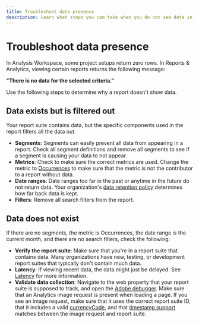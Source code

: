 ```yaml
---
title: Troubleshoot data presence
description: Learn what steps you can take when you do not see data in reports.
---
```


# Troubleshoot data presence

In Analysis Workspace, some project setups return zero rows. In Reports & Analytics, viewing certain reports returns the following message:

**"There is no data for the selected criteria."**

Use the following steps to determine why a report doesn't show data.

## Data exists but is filtered out

Your report suite contains data, but the specific components used in the report filters all the data out.

* **Segments**: Segments can easily prevent all data from appearing in a report. Check all segment definitions and remove all segments to see if a segment is causing your data to not appear.
* **Metrics**: Check to make sure the correct metrics are used. Change the metric to [Occurrences](/help/components/metrics/occurrences.md) to make sure that the metric is not the contributor to a report without data.
* **Date ranges**: Date ranges too far in the past or anytime in the future do not return data. Your organization's [data retention policy](data-retention.md) determines how far back data is kept.
* **Filters**: Remove all search filters from the report.

## Data does not exist

If there are no segments, the metric is Occurrences, the date range is the current month, and there are no search filters, check the following:

* **Verify the report suite**: Make sure that you're in a report suite that contains data. Many organizations have new, testing, or development report suites that typically don't contain much data.
* **Latency**: If viewing recent data, the data might just be delayed. See [Latency](latency.md) for more information.
* **Validate data collection**: Navigate to the web property that your report suite is supposed to track, and open the [Adobe debugger](https://docs.adobe.com/content/help/en/debugger/using/experience-cloud-debugger.html). Make sure that an Analytics image request is present when loading a page. If you see an image request, make sure that it uses the correct report suite ID, that it includes a valid [currencyCode](/help/implement/vars/config-vars/currencycode.md), and that [timestamp support](/help/implement/vars/page-vars/timestamp.md) matches between the image request and report suite.
